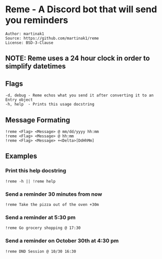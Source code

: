 # Reme - A Discord bot that will send you reminders
    
    Author: martinak1
    Source: https://github.com/martinak1/reme
    License: BSD-3-Clause

## NOTE: Reme uses a 24 hour clock in order to simplify datetimes

## Flags

    -d, debug - Reme echos what you send it after converting it to an Entry object
    -h, help  - Prints this usage docstring

## Message Formating
    
    !reme <Flag> <Message> @ mm/dd/yyyy hh:mm
    !reme <Flag> <Message> @ hh:mm
    !reme <Flag> <Message> +<Delta>[DdHhMm]

## Examples
    
### Print this help docstring

    !reme -h || !reme help

### Send a reminder 30 minutes from now

    !reme Take the pizza out of the oven +30m

### Send a reminder at 5:30 pm 
    !reme Go grocery shopping @ 17:30

### Send a reminder on October 30th at 4:30 pm

    !reme DND Session @ 10/30 16:30
    